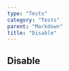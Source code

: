 ```yaml
---
type: "Tests"
category: "Tests"
parent: "Markdown"
title: "Disable"
---
```


## Disable

<demo>
  <demovanilla src="vanilla/components/core/slider/disable">
  </demovanilla>
  <demovanilla src="vanilla/components/core/slider/matches">
  </demovanilla>
</demo>

<demo>
  <demovanilla src="vanilla/components/core/toggle/disable">
  </demovanilla>
  <demovanilla src="vanilla/components/core/toggle/matches">
  </demovanilla>
</demo>

<demo>
  <demovanilla src="vanilla/components/core/drop/disable">
  </demovanilla>
  <demovanilla src="vanilla/components/core/drop/matches">
  </demovanilla>
</demo>

<demo>
  <demovanilla src="vanilla/components/core/tooltip/disable">
  </demovanilla>
  <demovanilla src="vanilla/components/core/tooltip/matches">
  </demovanilla>
</demo>

<demo>
  <demovanilla src="vanilla/components/core/overlay/disable">
  </demovanilla>
  <demovanilla src="vanilla/components/core/overlay/matches">
  </demovanilla>
</demo>

